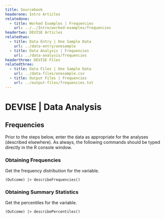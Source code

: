 ```yaml
---
title: Sourcebook
headerone: Intro Articles
relatedone:
  - title: Worked Examples | Frequencies
    url: ../../Intro/worked-examples/frequencies
headertwo: DEVISE Articles
relatedtwo:
  - title: Data Entry | One Sample Data
    url: ../data-entry/onesample
  - title: Data Analysis | Frequencies
    url: ../data-analysis/frequencies
headerthree: DEVISE Files
relatedthree:
  - title: Data Files | One Sample Data
    url: ../data-files/onesample.csv
  - title: Output Files | Frequencies
    url: ../output-files/frequencies.txt
---
```


# DEVISE | Data Analysis

## Frequencies

Prior to the steps below, enter the data as appropriate for the analyses (described elsewhere). As always, the following commands should be typed directly in the R console window.

### Obtaining Frequencies

Get the frequency distribution for the variable.

```{r}
(Outcome) |> describeFrequencies()
```

### Obtaining Summary Statistics

Get the percentiles for the variable.

```{r}
(Outcome) |> describePercentiles()
```
